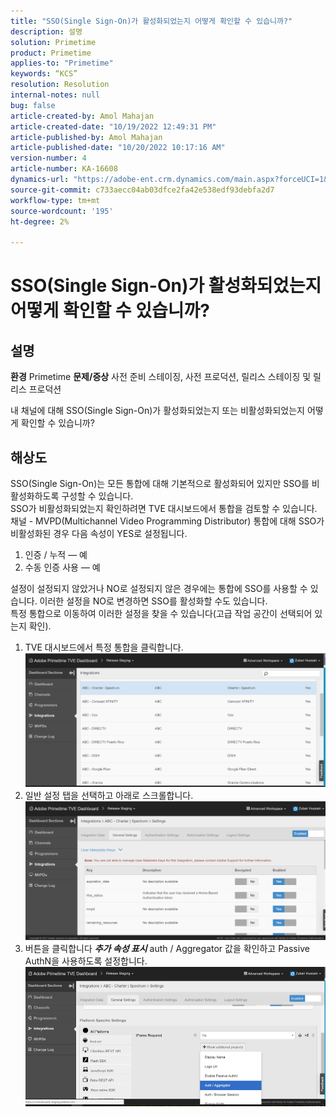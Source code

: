 ```yaml
---
title: "SSO(Single Sign-On)가 활성화되었는지 어떻게 확인할 수 있습니까?"
description: 설명
solution: Primetime
product: Primetime
applies-to: "Primetime"
keywords: “KCS”
resolution: Resolution
internal-notes: null
bug: false
article-created-by: Amol Mahajan
article-created-date: "10/19/2022 12:49:31 PM"
article-published-by: Amol Mahajan
article-published-date: "10/20/2022 10:17:16 AM"
version-number: 4
article-number: KA-16608
dynamics-url: "https://adobe-ent.crm.dynamics.com/main.aspx?forceUCI=1&pagetype=entityrecord&etn=knowledgearticle&id=e440ec74-ac4f-ed11-bba2-002248086a27"
source-git-commit: c733aecc04ab03dfce2fa42e538edf93debfa2d7
workflow-type: tm+mt
source-wordcount: '195'
ht-degree: 2%

---
```


# SSO(Single Sign-On)가 활성화되었는지 어떻게 확인할 수 있습니까?

## 설명

<b>환경</b>
Primetime
<b>문제/증상</b>
사전 준비 스테이징, 사전 프로덕션, 릴리스 스테이징 및 릴리스 프로덕션

내 채널에 대해 SSO(Single Sign-On)가 활성화되었는지 또는 비활성화되었는지 어떻게 확인할 수 있습니까?


## 해상도

SSO(Single Sign-On)는 모든 통합에 대해 기본적으로 활성화되어 있지만 SSO를 비활성화하도록 구성할 수 있습니다.<br>SSO가 비활성화되었는지 확인하려면 TVE 대시보드에서 통합을 검토할 수 있습니다.<br>채널 - MVPD(Multichannel Video Programming Distributor) 통합에 대해 SSO가 비활성화된 경우 다음 속성이 YES로 설정됩니다.<br>
1. 인증 / 누적 — 예
2. 수동 인증 사용 — 예

설정이 설정되지 않았거나 NO로 설정되지 않은 경우에는 통합에 SSO를 사용할 수 있습니다. 이러한 설정을 NO로 변경하면 SSO를 활성화할 수도 있습니다.<br>특정 통합으로 이동하여 이러한 설정을 찾을 수 있습니다(고급 작업 공간이 선택되어 있는지 확인).
1. TVE 대시보드에서 특정 통합을 클릭합니다.![](assets/6664dc8b-ff71-eb11-a812-00224809a536.png)
2. 일반 설정 탭을 선택하고 아래로 스크롤합니다.![](assets/ecedf1a3-ff71-eb11-a812-00224809a536.png)
3. 버튼을 클릭합니다 <b>*추가 속성 표시</b>* auth / Aggregator 값을 확인하고 Passive AuthN을 사용하도록 설정합니다. ![](assets/1f33e3d9-ff71-eb11-a812-00224809a536.png)

